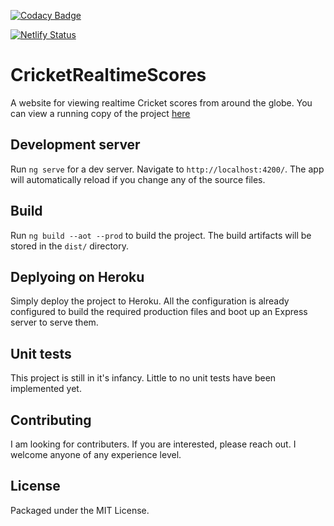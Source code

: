 [![Codacy Badge](https://api.codacy.com/project/badge/Grade/dd088750ebbc49f284a3afcc6b901223)](https://www.codacy.com/app/campbellb/cricket-realtime-scores?utm_source=github.com&amp;utm_medium=referral&amp;utm_content=campbellbartlett/cricket-realtime-scores&amp;utm_campaign=Badge_Grade)

[![Netlify Status](https://api.netlify.com/api/v1/badges/2034dcc4-05e9-4129-972a-1215cb3b485b/deploy-status)](https://app.netlify.com/sites/tender-galileo-bceeff/deploys)

# CricketRealtimeScores

A website for viewing realtime Cricket scores from around the globe.
You can view a running copy of the project [here](https://tender-galileo-bceeff.netlify.com/)

## Development server

Run `ng serve` for a dev server. Navigate to `http://localhost:4200/`. The app will automatically reload if you change any of the source files.

## Build

Run `ng build --aot --prod` to build the project. 
The build artifacts will be stored in the `dist/` directory.

## Deplyoing on Heroku

Simply deploy the project to Heroku. All the configuration is already configured to build the required production files and boot up an Express server to serve them.

## Unit tests

This project is still in it's infancy. Little to no unit tests have been implemented yet.

## Contributing

I am looking for contributers. If you are interested, please reach out. I welcome anyone of any experience level.

## License

Packaged under the MIT License.
